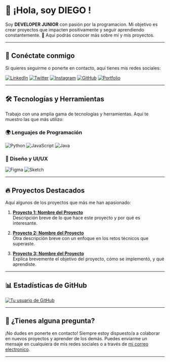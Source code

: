 # 👋 ¡Hola, soy DIEGO !

Soy **DEVELOPER JUNIOR** con pasión por la programacion. Mi objetivo es crear proyectos que impacten positivamente y seguir aprendiendo constantemente. 
🌱 Aquí podrás conocer más sobre mí y mis proyectos.

---

## 📣 Conéctate conmigo

Si quieres seguirme o ponerte en contacto, aquí tienes mis redes sociales:

[![LinkedIn](https://img.shields.io/badge/LinkedIn-0077B5?style=flat&logo=linkedin&logoColor=white)](https://www.linkedin.com/in/tu-url)
[![Twitter](https://img.shields.io/badge/Twitter-1DA1F2?style=flat&logo=twitter&logoColor=white)](https://twitter.com/TuUsuario)
[![Instagram](https://img.shields.io/badge/Instagram-E4405F?style=flat&logo=instagram&logoColor=white)](https://instagram.com/TuUsuario)
[![GitHub](https://img.shields.io/badge/GitHub-181717?style=flat&logo=github&logoColor=white)](https://github.com/TuUsuario)
[![Portfolio](https://img.shields.io/badge/Portfolio-FF6F61?style=flat&logo=figma&logoColor=white)](https://www.tu-portfolio.com)

---

## 🛠️ Tecnologías y Herramientas

Trabajo con una amplia gama de tecnologías y herramientas. Aquí te muestro las que más utilizo:

### 🌍 Lenguajes de Programación

![Python](https://img.shields.io/badge/Python-3776AB?style=flat&logo=python&logoColor=white)
![JavaScript](https://img.shields.io/badge/JavaScript-F7DF1E?style=flat&logo=javascript&logoColor=black)
![Java](https://img.shields.io/badge/Java-007396?style=flat&logo=java&logoColor=white)


### 🎨 Diseño y UI/UX

![Figma](https://img.shields.io/badge/Figma-F24E1E?style=flat&logo=figma&logoColor=white)
![Sketch](https://img.shields.io/badge/Sketch-FFB900?style=flat&logo=sketch&logoColor=white)

---

## 🔥 Proyectos Destacados

Aquí algunos de los proyectos que más me han apasionado:

1. **[Proyecto 1: Nombre del Proyecto](enlace-al-proyecto)**  
   Descripción breve de lo que hace este proyecto y por qué es interesante.
   
2. **[Proyecto 2: Nombre del Proyecto](enlace-al-proyecto)**  
   Otra descripción breve con un enfoque en los retos técnicos que superaste.

3. **[Proyecto 3: Nombre del Proyecto](enlace-al-proyecto)**  
   Explica brevemente el objetivo del proyecto, cómo se implementó, y qué aprendiste.

---

## 📊 Estadísticas de GitHub

[![Tu usuario de GitHub](https://github-readme-stats.vercel.app/api?username=TuUsuario&show_icons=true&count_private=true&theme=radical)](https://github.com/TuUsuario)

---

## 📩 ¿Tienes alguna pregunta?

¡No dudes en ponerte en contacto! Siempre estoy dispuesto/a a colaborar en nuevos proyectos y aprender de los demás. Puedes enviarme un mensaje en cualquiera de mis redes sociales o a través de [mi correo electronico](mailto:alexcamposramon@gmail.com).

---

